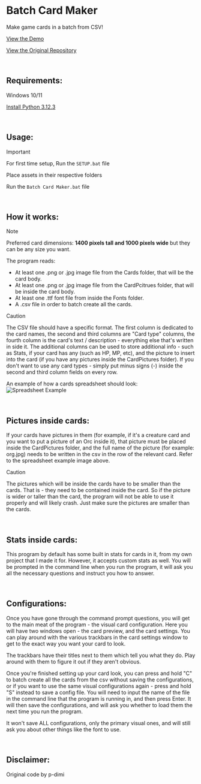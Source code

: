 # Batch Card Maker
Make game cards in a batch from CSV!

[View the Demo](https://youtu.be/8Xv3JhwMKsI)

[View the Original Repository](https://github.com/p-dimi/Batch-Card-Maker)

&nbsp;
## Requirements:
Windows 10/11

[Install Python 3.12.3](https://www.python.org/downloads/release/python-3123/) 

&nbsp;
## Usage:
> [!IMPORTANT]
For first time setup, Run the `SETUP.bat` file

Place assets in their respective folders

Run the `Batch Card Maker.bat` file

&nbsp;
## How it works:
> [!NOTE]
Preferred card dimensions: **1400 pixels tall and 1000 pixels wide** but they can be any size you want.

The program reads:
* At least one .png or .jpg image file from the Cards folder, that will be the card body.
* At least one .png or .jpg image file from the CardPcitrues folder, that will be inside the card body.
* At least one .ttf font file from inside the Fonts folder.
* A .csv file in order to batch create all the cards.

> [!CAUTION]
The CSV file should have a specific format. The first column is dedicated to the card names, the second and third columns are "Card type" columns, the fourth column is the card's text / description - everything else that's written in side it.
The additional columns can be used to store additional info - such as Stats, if your card has any (such as HP, MP, etc), and the picture to insert into the card (if you have any pictures inside the CardPictures folder).
If you don't want to use any card types - simply put minus signs (-) inside the second and third column fields on every row.

An example of how a cards spreadsheet should look:
![Spreadsheet Example](spreadsheet_example.png)

&nbsp;
## Pictures inside cards:
If your cards have pictures in them (for example, if it's a creature card and you want to put a picture of an Orc inside it), that picture must be placed inside the CardPictures folder, and the full name of the picture (for example: org.jpg) needs to be written in the csv in the row of the relevant card.
Refer to the spreadsheet example image above.

> [!CAUTION]
The pictures which will be inside the cards have to be smaller than the cards. That is - they need to be contained inside the card. So if the picture is wider or taller than the card, the program will not be able to use it properly and will likely crash.
Just make sure the pictures are smaller than the cards.

&nbsp;
## Stats inside cards:
This program by default has some built in stats for cards in it, from my own project that I made it for. However, it accepts custom stats as well. You will be prompted in the command line when you run the program, it will ask you all the necessary questions and instruct you how to answer.

&nbsp;
## Configurations:
Once you have gone through the command prompt questions, you will get to the main meat of the program - the visual card configuration.
Here you will have two windows open - the card preview, and the card settings. You can play around with the various trackbars in the card settings window to get to the exact way you want your card to look.

The trackbars have their titles next to them which tell you what they do.
Play around with them to figure it out if they aren't obvious.

Once you're finished setting up your card look, you can press and hold "C" to batch create all the cards from the csv without saving the configurations, or if you want to use the same visual configurations again - press and hold "S" instead to save a config file.
You will need to input the name of the file in the command line that the program is running in, and then press Enter.
It will then save the configurations, and will ask you whether to load them the next time you run the program.

It won't save ALL configurations, only the primary visual ones, and will still ask you about other things like the font to use.

&nbsp;
## Disclaimer:
Original code by p-dimi
